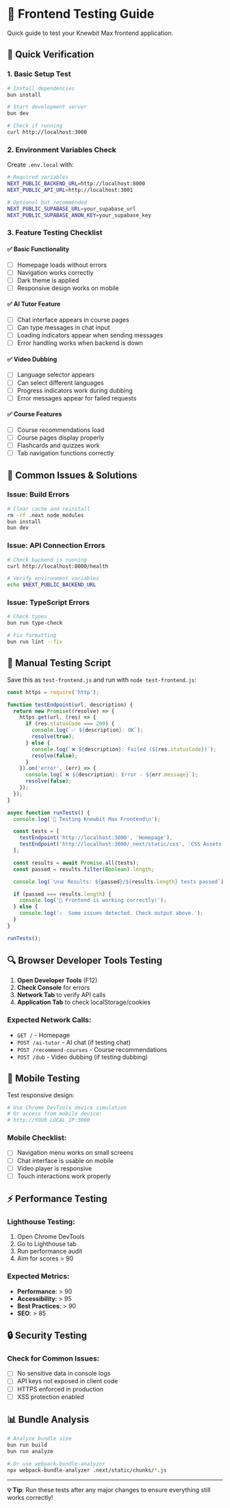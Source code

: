 # 🧪 Frontend Testing Guide

Quick guide to test your Knewbit Max frontend application.

## 🚀 Quick Verification

### 1. Basic Setup Test

```bash
# Install dependencies
bun install

# Start development server
bun dev

# Check if running
curl http://localhost:3000
```

### 2. Environment Variables Check

Create `.env.local` with:

```bash
# Required variables
NEXT_PUBLIC_BACKEND_URL=http://localhost:8000
NEXT_PUBLIC_API_URL=http://localhost:3001

# Optional but recommended
NEXT_PUBLIC_SUPABASE_URL=your_supabase_url
NEXT_PUBLIC_SUPABASE_ANON_KEY=your_supabase_key
```

### 3. Feature Testing Checklist

#### ✅ Basic Functionality
- [ ] Homepage loads without errors
- [ ] Navigation works correctly
- [ ] Dark theme is applied
- [ ] Responsive design works on mobile

#### ✅ AI Tutor Feature
- [ ] Chat interface appears in course pages
- [ ] Can type messages in chat input
- [ ] Loading indicators appear when sending messages
- [ ] Error handling works when backend is down

#### ✅ Video Dubbing
- [ ] Language selector appears
- [ ] Can select different languages
- [ ] Progress indicators work during dubbing
- [ ] Error messages appear for failed requests

#### ✅ Course Features
- [ ] Course recommendations load
- [ ] Course pages display properly
- [ ] Flashcards and quizzes work
- [ ] Tab navigation functions correctly

## 🐛 Common Issues & Solutions

### Issue: Build Errors
```bash
# Clear cache and reinstall
rm -rf .next node_modules
bun install
bun dev
```

### Issue: API Connection Errors
```bash
# Check backend is running
curl http://localhost:8000/health

# Verify environment variables
echo $NEXT_PUBLIC_BACKEND_URL
```

### Issue: TypeScript Errors
```bash
# Check types
bun run type-check

# Fix formatting
bun run lint --fix
```

## 🧪 Manual Testing Script

Save this as `test-frontend.js` and run with `node test-frontend.js`:

```javascript
const https = require('http');

function testEndpoint(url, description) {
  return new Promise((resolve) => {
    https.get(url, (res) => {
      if (res.statusCode === 200) {
        console.log(`✅ ${description}: OK`);
        resolve(true);
      } else {
        console.log(`❌ ${description}: Failed (${res.statusCode})`);
        resolve(false);
      }
    }).on('error', (err) => {
      console.log(`❌ ${description}: Error - ${err.message}`);
      resolve(false);
    });
  });
}

async function runTests() {
  console.log('🚀 Testing Knewbit Max Frontend\n');

  const tests = [
    testEndpoint('http://localhost:3000', 'Homepage'),
    testEndpoint('http://localhost:3000/_next/static/css', 'CSS Assets'),
  ];

  const results = await Promise.all(tests);
  const passed = results.filter(Boolean).length;

  console.log(`\n📊 Results: ${passed}/${results.length} tests passed`);

  if (passed === results.length) {
    console.log('🎉 Frontend is working correctly!');
  } else {
    console.log('⚠️  Some issues detected. Check output above.');
  }
}

runTests();
```

## 🔍 Browser Developer Tools Testing

1. **Open Developer Tools** (F12)
2. **Check Console** for errors
3. **Network Tab** to verify API calls
4. **Application Tab** to check localStorage/cookies

### Expected Network Calls:
- `GET /` - Homepage
- `POST /ai-tutor` - AI chat (if testing chat)
- `POST /recommend-courses` - Course recommendations
- `POST /dub` - Video dubbing (if testing dubbing)

## 📱 Mobile Testing

Test responsive design:

```bash
# Use Chrome DevTools device simulation
# Or access from mobile device:
# http://YOUR_LOCAL_IP:3000
```

### Mobile Checklist:
- [ ] Navigation menu works on small screens
- [ ] Chat interface is usable on mobile
- [ ] Video player is responsive
- [ ] Touch interactions work properly

## ⚡ Performance Testing

### Lighthouse Testing:
1. Open Chrome DevTools
2. Go to Lighthouse tab
3. Run performance audit
4. Aim for scores > 90

### Expected Metrics:
- **Performance**: > 90
- **Accessibility**: > 95
- **Best Practices**: > 90
- **SEO**: > 85

## 🔒 Security Testing

### Check for Common Issues:
- [ ] No sensitive data in console logs
- [ ] API keys not exposed in client code
- [ ] HTTPS enforced in production
- [ ] XSS protection enabled

## 📊 Bundle Analysis

```bash
# Analyze bundle size
bun run build
bun run analyze

# Or use webpack-bundle-analyzer
npx webpack-bundle-analyzer .next/static/chunks/*.js
```

---

**💡 Tip**: Run these tests after any major changes to ensure everything still works correctly!
